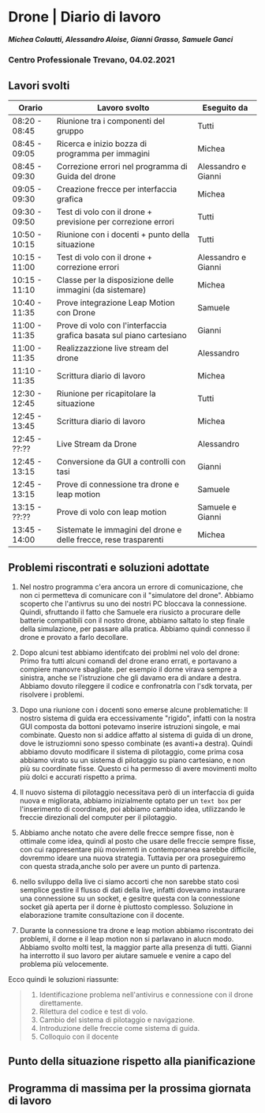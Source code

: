 # Drone | Diario di lavoro
##### Michea Colautti, Alessandro Aloise, Gianni Grasso, Samuele Ganci
### Centro Professionale Trevano, 04.02.2021

## Lavori svolti


|Orario        |Lavoro svolto                                                        |Eseguito da                |
|--------------|---------------------------------------------------------------------|---------------------------|
|08:20 - 08:45 | Riunione tra i componenti del gruppo                                |Tutti                      |
|08:45 - 09:05 | Ricerca e inizio bozza di programma per immagini                    |Michea                     |
|08:45 - 09:30 | Correzione errori nel programma di Guida del drone                  |Alessandro e Gianni        |
|09:05 - 09:30 | Creazione frecce per interfaccia grafica                            |Michea                     |
|09:30 - 09:50 | Test di volo con il drone + previsione per correzione errori        |Tutti                      |
|10:50 - 10:15 | Riunione con i docenti + punto della situazione                     |Tutti                      |
|10:15 - 11:00 | Test di volo con il drone + correzione errori                       |Alessandro e Gianni        |
|10:15 - 11:10 | Classe per la disposizione delle immagini (da sistemare)            |Michea                     |
|10:40 - 11:35 | Prove integrazione Leap Motion con Drone                            |Samuele                    |
|11:00 - 11:35 | Prove di volo con l'interfaccia grafica basata sul piano cartesiano |Gianni                     |
|11:00 - 11:35 | Realizzazzione live stream del drone                                |Alessandro                 |
|11:10 - 11:35 | Scrittura diario di lavoro                                          |Michea                     |
|12:30 - 12:45 | Riunione per ricapitolare la situazione                             |Tutti                      |
|12:45 - 13:45 | Scrittura diario di lavoro                                          |Michea                     |
|12:45 - ??:?? | Live Stream da Drone                                                |Alessandro                 |
|12:45 - 13:15 | Conversione da GUI a controlli con tasi                             |Gianni                     |
|12:45 - 13:15 | Prove di connessione tra drone e leap motion                        |Samuele                    |
|13:15 - ??:?? | Prove di volo con leap motion                                       |Samuele e Gianni           |
|13:45 - 14:00 | Sistemate le immagini del drone e delle frecce, rese trasparenti    |Michea                     |

## Problemi riscontrati e soluzioni adottate
1. Nel nostro programma c'era ancora un errore di comunicazione, che non ci permetteva di comunicare con il "simulatore del drone". Abbiamo scoperto che l'antivrus su uno dei nostri PC bloccava la connessione. Quindi, sfruttando il fatto che Samuele era riusicto a procurare delle batterie compatibili con il nostro drone, abbiamo saltato lo step finale della simulazione, per passare alla pratica. Abbiamo quindi connesso il drone e provato a farlo decollare.

2. Dopo alcuni test abbiamo identifcato dei problmi nel volo del drone: Primo fra tutti alcuni comandi del drone erano errati, e portavano a compiere manovre sbagliate. per esempio il dorne virava sempre a sinistra, anche se l'istruzione che gli davamo era di andare a destra.
Abbiamo dovuto rileggere il codice e confronatrla con l'sdk torvata, per risolvere i problemi.

3. Dopo una riunione con i docenti sono emerse alcune problematiche: Il nostro sistema di guida era eccessivamente "rigido", infatti con la nostra GUI composta da bottoni potevamo inserire istruzioni singole, e mai combinate. Questo non si addice affatto al sistema di guida di un drone, dove le istruziomni sono spesso combinate (es avanti+a destra). Quindi abbiamo dovuto modificare il sistema di pilotaggio, come prima cosa abbiamo virato su un sistema di pilotaggio su piano cartesiano, e non più su coordinate fisse. Questo ci ha permesso di avere movimenti molto più dolci e accurati rispetto a prima.

4. Il nuovo sistema di pilotaggio necessitava però di un interfaccia di guida nuova e migliorata, abbiamo inizialmente optato per un `text box` per l'inserimento di coordinate, poi abbiamo cambiato idea, utilizzando le freccie direzionali del computer per il pilotaggio.

5. Abbiamo anche notato che avere delle frecce sempre fisse, non è ottimale come idea, quindi al posto che usare delle freccie sempre fisse, con cui rappresentare più moviemnti in contemporanea sarebbe difficile, dovremmo ideare una nuova strategia. Tuttavia per ora proseguiremo con questa strada,anche solo per avere un punto di partenza.

6. nello sviluppo della live ci siamo accorti che non sarebbe stato così semplice gestire il flusso di dati della live, infatti dovevamo instaurare una connessione su un socket, e gesitre questa con la connessione socket già aperta per il dorne è piuttosto complesso. Soluzione in elaborazione tramite consultazione con il docente.

7. Durante la connessione tra drone e leap motion abbiamo riscontrato dei problemi, il dorne e il leap motion non si parlavano in alucn modo. Abbiamo svolto molti test, la maggior parte alla presenza di tutti. Gianni ha interrotto il suo lavoro per aiutare samuele e venire a capo del problema più velocemente.


Ecco quindi le soluzioni riassunte:


> 1. Identificazione problema nell'antivirus e connessione con il drone direttamente.
> 2. Rilettura del codice e test di volo.
> 3. Cambio del sistema di pilotaggio e navigazione.
> 4. Introduzione delle freccie come sistema di guida.
> 5. Colloquio con il docente


##  Punto della situazione rispetto alla pianificazione

## Programma di massima per la prossima giornata di lavoro

